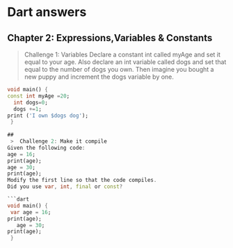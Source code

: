 # Dart answers
## Chapter 2: Expressions,Variables & Constants
> Challenge 1: Variables
Declare a constant int called myAge and set it
equal to your age. Also declare an int variable
called dogs and set that equal to the number of
dogs you own. Then imagine you bought a new
puppy and increment the dogs variable by one.

```dart
void main() {
const int myAge =20;
  int dogs=0;
  dogs +=1;
print ('I own $dogs dog');
 }
 
## 
 >  Challenge 2: Make it compile
Given the following code:
age = 16;
print(age);
age = 30;
print(age);
Modify the first line so that the code compiles.
Did you use var, int, final or const?

```dart 
void main() {
 var age = 16;
print(age);
   age = 30;
print(age);
 }

 
